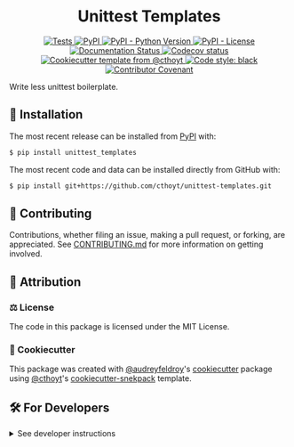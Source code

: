<!--
<p align="center">
  <img src="https://github.com/cthoyt/unittest-templates/raw/main/docs/source/logo.png" height="150">
</p>
-->

<h1 align="center">
  Unittest Templates
</h1>

<p align="center">
    <a href="https://github.com/cthoyt/unittest-templates/actions?query=workflow%3ATests">
        <img alt="Tests" src="https://github.com/cthoyt/unittest-templates/workflows/Tests/badge.svg" />
    </a>
    <a href="https://pypi.org/project/unittest_templates">
        <img alt="PyPI" src="https://img.shields.io/pypi/v/unittest_templates" />
    </a>
    <a href="https://pypi.org/project/unittest_templates">
        <img alt="PyPI - Python Version" src="https://img.shields.io/pypi/pyversions/unittest_templates" />
    </a>
    <a href="https://github.com/cthoyt/unittest-templates/blob/main/LICENSE">
        <img alt="PyPI - License" src="https://img.shields.io/pypi/l/unittest_templates" />
    </a>
    <a href='https://unittest_templates.readthedocs.io/en/latest/?badge=latest'>
        <img src='https://readthedocs.org/projects/unittest_templates/badge/?version=latest' alt='Documentation Status' />
    </a>
    <a href="https://codecov.io/gh/cthoyt/unittest-templates/branch/main">
        <img src="https://codecov.io/gh/cthoyt/unittest-templates/branch/main/graph/badge.svg" alt="Codecov status" />
    </a>  
    <a href="https://github.com/cthoyt/cookiecutter-python-package">
        <img alt="Cookiecutter template from @cthoyt" src="https://img.shields.io/badge/Cookiecutter-snekpack-blue" /> 
    </a>
    <a href='https://github.com/psf/black'>
        <img src='https://img.shields.io/badge/code%20style-black-000000.svg' alt='Code style: black' />
    </a>
    <a href="https://github.com/cthoyt/unittest-templates/blob/main/.github/CODE_OF_CONDUCT.md">
        <img src="https://img.shields.io/badge/Contributor%20Covenant-2.1-4baaaa.svg" alt="Contributor Covenant"/>
    </a>
</p>

Write less unittest boilerplate.

## 🚀 Installation

The most recent release can be installed from
[PyPI](https://pypi.org/project/unittest_templates/) with:

```bash
$ pip install unittest_templates
```

The most recent code and data can be installed directly from GitHub with:

```bash
$ pip install git+https://github.com/cthoyt/unittest-templates.git
```

## 👐 Contributing

Contributions, whether filing an issue, making a pull request, or forking, are appreciated. See
[CONTRIBUTING.md](https://github.com/cthoyt/unittest-templates/blob/master/.github/CONTRIBUTING.md) for more information on getting involved.

## 👋 Attribution

### ⚖️ License

The code in this package is licensed under the MIT License.

### 🍪 Cookiecutter

This package was created with [@audreyfeldroy](https://github.com/audreyfeldroy)'s
[cookiecutter](https://github.com/cookiecutter/cookiecutter) package using [@cthoyt](https://github.com/cthoyt)'s
[cookiecutter-snekpack](https://github.com/cthoyt/cookiecutter-snekpack) template.

## 🛠️ For Developers

<details>
  <summary>See developer instructions</summary>


The final section of the README is for if you want to get involved by making a code contribution.

### Development Installation

To install in development mode, use the following:

```bash
$ git clone git+https://github.com/cthoyt/unittest-templates.git
$ cd unittest-templates
$ pip install -e .
```

### 🥼 Testing

After cloning the repository and installing `tox` with `pip install tox`, the unit tests in the `tests/` folder can be
run reproducibly with:

```shell
$ tox
```

Additionally, these tests are automatically re-run with each commit in a [GitHub Action](https://github.com/cthoyt/unittest-templates/actions?query=workflow%3ATests).

### 📖 Building the Documentation

The documentation can be built locally using the following:

```shell
$ git clone git+https://github.com/cthoyt/unittest-templates.git
$ cd unittest-templates
$ tox -e docs
$ open docs/build/html/index.html
``` 

The documentation automatically installs the package as well as the `docs`
extra specified in the [`setup.cfg`](setup.cfg). `sphinx` plugins
like `texext` can be added there. Additionally, they need to be added to the
`extensions` list in [`docs/source/conf.py`](docs/source/conf.py).

### 📦 Making a Release

After installing the package in development mode and installing
`tox` with `pip install tox`, the commands for making a new release are contained within the `finish` environment
in `tox.ini`. Run the following from the shell:

```shell
$ tox -e finish
```

This script does the following:

1. Uses [Bump2Version](https://github.com/c4urself/bump2version) to switch the version number in the `setup.cfg`,
   `src/unittest_templates/version.py`, and [`docs/source/conf.py`](docs/source/conf.py) to not have the `-dev` suffix
2. Packages the code in both a tar archive and a wheel using [`build`](https://github.com/pypa/build)
3. Uploads to PyPI using [`twine`](https://github.com/pypa/twine). Be sure to have a `.pypirc` file configured to avoid the need for manual input at this
   step
4. Push to GitHub. You'll need to make a release going with the commit where the version was bumped.
5. Bump the version to the next patch. If you made big changes and want to bump the version by minor, you can
   use `tox -e bumpversion minor` after.
</details>
